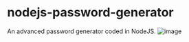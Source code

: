 # nodejs-password-generator
An advanced password generator coded in NodeJS.
![image](https://github.com/ayd1ndemirci/nodejs-password-generator/assets/128159204/35cde58f-ebb0-46b5-af70-827d503f886c)
